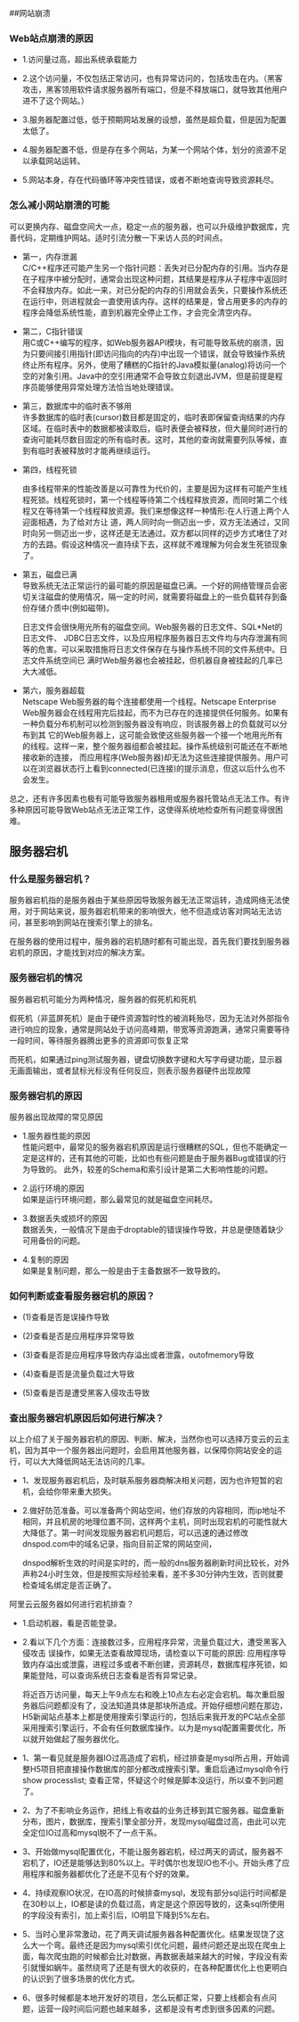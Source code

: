 ##网站崩溃
### Web站点崩溃的原因
* 1.访问量过高，超出系统承载能力

* 2.这个访问量，不仅包括正常访问，也有异常访问的，包括攻击在内。（黑客攻击，黑客领用软件请求服务器所有端口，但是不释放端口，就导致其他用户进不了这个网站。）

* 3.服务器配置过低，低于预期网站发展的设想，虽然是超负载，但是因为配置太低了。

* 4.服务器配置不低，但是存在多个网站，为某一个网站个体，划分的资源不足以承载网站运转。

* 5.网站本身，存在代码循环等冲突性错误，或者不断地查询导致资源耗尽。
### 怎么减小网站崩溃的可能
可以更换内存、磁盘空间大一点，稳定一点的服务器，也可以升级维护数据库，完善代码，定期维护网站。适时引流分散一下来访人员的时间点。

- 第一，内存泄漏      
    C/C++程序还可能产生另一个指针问题：丢失对已分配内存的引用。当内存是在子程序中被分配时，通常会出现这种问题，其结果是程序从子程序中返回时不会释放内存。如此一来，对已分配的内存的引用就会丢失，只要操作系统还在运行中，则进程就会一直使用该内存。这样的结果是，曾占用更多的内存的程序会降低系统性能，直到机器完全停止工作，才会完全清空内存。

- 第二，C指针错误        
    用C或C++编写的程序，如Web服务器API模块，有可能导致系统的崩溃，因为只要间接引用指针(即访问指向的内存)中出现一个错误，就会导致操作系统终止所有程序。另外，使用了糟糕的C指针的Java模拟量(analog)将访问一个空的对象引用。Java中的空引用通常不会导致立刻退出JVM，但是前提是程序员能够使用异常处理方法恰当地处理错误。

- 第三，数据库中的临时表不够用    
    许多数据库的临时表(cursor)数目都是固定的，临时表即保留查询结果的内存区域。在临时表中的数据都被读取后，临时表便会被释放，但大量同时进行的查询可能耗尽数目固定的所有临时表。这时，其他的查询就需要列队等候，直到有临时表被释放时才能再继续运行。

- 第四，线程死锁

    由多线程带来的性能改善是以可靠性为代价的，主要是因为这样有可能产生线程死锁。线程死锁时，第一个线程等待第二个线程释放资源，而同时第二个线程又在等待第一个线程释放资源。我们来想像这样一种情形:在人行道上两个人迎面相遇，为了给对方让 道，两人同时向一侧迈出一步，双方无法通过，又同时向另一侧迈出一步，这样还是无法通过。双方都以同样的迈步方式堵住了对方的去路。假设这种情况一直持续下去，这样就不难理解为何会发生死锁现象了。

- 第五，磁盘已满   
    导致系统无法正常运行的最可能的原因是磁盘已满。一个好的网络管理员会密切关注磁盘的使用情况，隔一定的时间，就需要将磁盘上的一些负载转存到备份存储介质中(例如磁带)。

    日志文件会很快用光所有的磁盘空间。Web服务器的日志文件、SQL*Net的日志文件、 JDBC日志文件，以及应用程序服务器日志文件均与内存泄漏有同等的危害。可以采取措施将日志文件保存在与操作系统不同的文件系统中。日志文件系统空间已 满时Web服务器也会被挂起，但机器自身被挂起的几率已大大减低。

- 第六，服务器超载   
    Netscape Web服务器的每个连接都使用一个线程。Netscape Enterprise Web服务器会在线程用完后挂起，而不为已存在的连接提供任何服务。如果有一种负载分布机制可以检测到服务器没有响应，则该服务器上的负载就可以分布到其 它的Web服务器上，这可能会致使这些服务器一个接一个地用光所有的线程。这样一来，整个服务器组都会被挂起。操作系统级别可能还在不断地接收新的连接， 而应用程序(Web服务器)却无法为这些连接提供服务。用户可以在浏览器状态行上看到connected(已连接)的提示消息，但这以后什么也不会发生。

总之，还有许多因素也极有可能导致服务器租用或服务器托管站点无法工作。有许多种原因可能导致Web站点无法正常工作，这使得系统地检查所有问题变得很困难。
## 服务器宕机

### 什么是服务器宕机？
服务器宕机指的是服务器由于某些原因导致服务器无法正常运转，造成网络无法使用，对于网站来说，服务器宕机带来的影响很大，他不但造成访客对网站无法访问，甚至影响到网站在搜索引擎上的排名。

在服务器的使用过程中，服务器的宕机随时都有可能出现，首先我们要找到服务器宕机的原因，才能找到对应的解决方案。

### 服务器宕机的情况
服务器宕机可能分为两种情况，服务器的假死机和死机

假死机（非蓝屏死机）是由于硬件资源暂时性的被消耗殆尽，因为无法对外部指令进行响应的现象，通常是网站处于访问高峰期，带宽等资源跑满，通常只需要等待一段时间，等待服务器腾出更多的资源即可恢复正常

而死机，如果通过ping测试服务器，键盘切换数字键和大写字母键功能，显示器无画面输出，或者鼠标光标没有任何反应，则表示服务器硬件出现故障

### 服务器宕机的原因
服务器出现故障的常见原因   
- 1.服务器性能的原因   
    性能问题中，最常见的服务器宕机原因是运行很糟糕的SQL，但也不能确定一定是这样的，还有其他的可能，比如也有些问题是由于服务器Bug或错误的行为导致的。
    此外，较差的Schema和索引设计是第二大影响性能的问题。

- 2.运行环境的原因    
    如果是运行环境问题，那么最常见的就是磁盘空间耗尽。

- 3.数据丢失或损坏的原因   
    数据丢失，一般情况下是由于droptable的错误操作导致，并总是便随着缺少可用备份的问题。

- 4.复制的原因     
    如果是复制问题，那么一般是由于主备数据不一致导致的。


### 如何判断或查看服务器宕机的原因？

- (1)查看是否是误操作导致

- (2)查看是否是应用程序异常导致

- (3)查看是否是应用程序导致内存溢出或者泄露，outofmemory导致

- (4)查看是否是流量负载过大导致

- (5)查看是否是遭受黑客入侵攻击导致

### 查出服务器宕机原因后如何进行解决？

以上介绍了关于服务器宕机的原因、判断、解决，当然你也可以选择万变云的云主机，因为其中一个服务器出问题时，会启用其他服务器，以保障你网站安全的运行，可以大大降低网站无法访问的几率。

- 1、发现服务器宕机后，及时联系服务器商解决相关问题，因为也许短暂的宕机，会给你带来重大损失。

- 2.做好防范准备。可以准备两个网站空间，他们存放的内容相同，而ip地址不相同，并且机房的地理位置不同，这样两个主机，同时出现宕机的可能性就大大降低了。第一时间发现服务器宕机问题后，可以迅速的通过修改dnspod.com中的域名记录，指向目前正常的网站空间，
    
    dnspod解析生效的时间是实时的，而一般的dns服务器刷新时间比较长，对外声称24小时生效，但是按照实际经验来看，差不多30分钟内生效，否则就要检查域名绑定是否正确了。

阿里云云服务器如何进行宕机排查？
- 1.启动机器，看是否能登录。

- 2.看以下几个方面：连接数过多，应用程序异常，流量负载过大，遭受黑客入侵攻击 误操作，如果无法查看故障现场，请检查以下可能的原因: 应用程序导致内存溢出或泄露，进程过多或者不断创建，资源耗尽，数据库程序死锁，如果能登陆，可以查询系统日志查看是否有异常记录。

    将近百万访问量，每天上午9点左右和晚上10点左右必定会宕机。每次重启服务器后问题都没有了，没法知道具体是那块所造成。开始仔细想问题在那边，H5新闻站点基本上都是使用搜索引擎运行的，包括后来我开发的PC站点全部采用搜索引擎运行，不会有任何数据库操作。以为是mysql配置需要优化，所以就开始做起了服务器优化。

- 1、第一看见就是服务器IO过高造成了宕机，经过排查是mysql所占用，开始调整H5项目把直接操作数据库的部分都改成搜索引擎。重启后通过mysql命令行 show processlist; 查看正常，怀疑这个时候是脚本没运行，所以查不到问题了。

- 2、为了不影响业务运作，把线上有收益的业务迁移到其它服务器。磁盘重新分布，图片，数据库，搜索引擎全部分开，发现mysql磁盘过高，由此可以完全定位IO过高和mysql脱不了一点干系。

- 3、开始做mysql配置优化，不能让服务器宕机，经过两天的调试，服务器不宕机了，IO还是能够达到80%以上。平时偶尔也发现IO也不小。开始头疼了应用程序和服务器都优化了还是不见有个好的效果。

- 4、持续观察IO状况，在IO高的时候排查mysql，发现有部分sql运行时间都是在30秒以上，IO都是读的负载过高，肯定是这个原因导致的，这条sql所使用的字段没有索引，加上索引后，IO明显下降到5%左右。

- 5、当时心里非常激动，花了两天调试服务器各种配置优化。结果发现饶了这么大一个弯。最终还是因为mysql索引优化问题，最终问题还是出现在爬虫上面，每次爬虫跑的时候都会比对数据，再数据表越来越大的时候，字段没有索引就慢如蜗牛。虽然绕弯了还是有很大的收获的，在各种配置优化上也更明白的认识到了很多场景的优化方式。

- 6、很多时候都是本地开发好的项目，怎么玩都正常，只要上线都会有点问题，运营一段时间后问题也越来越多，这都是没有考虑到很多因素的问题。